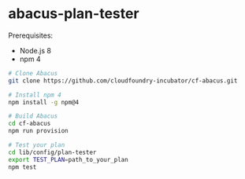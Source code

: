 abacus-plan-tester
===

Prerequisites:
* Node.js 8
* npm 4

```bash
# Clone Abacus
git clone https://github.com/cloudfoundry-incubator/cf-abacus.git

# Install npm 4
npm install -g npm@4

# Build Abacus
cd cf-abacus
npm run provision

# Test your plan
cd lib/config/plan-tester
export TEST_PLAN=path_to_your_plan
npm test
```
